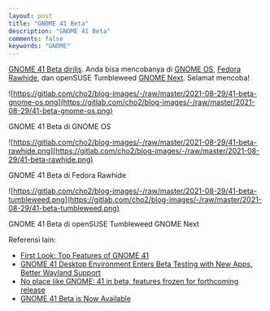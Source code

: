 ```yaml
---
layout: post
title: "GNOME 41 Beta"
description: "GNOME 41 Beta"
comments: false
keywords: "GNOME"
---
```


[GNOME 41 Beta dirilis](https://mail.gnome.org/archives/devel-announce-list/2021-August/msg00002.html). Anda bisa mencobanya di [GNOME OS](https://os.gnome.org/download/41.beta/gnome_os_installer_41.beta.iso), [Fedora Rawhide](https://dl.fedoraproject.org/pub/fedora/linux/development/rawhide/Workstation/x86_64/iso/), dan openSUSE Tumbleweed [GNOME Next](https://download.opensuse.org/repositories/GNOME:/Medias/images/iso/?P=GNOME_Next*). Selamat mencoba!

![https://gitlab.com/cho2/blog-images/-/raw/master/2021-08-29/41-beta-gnome-os.png](https://gitlab.com/cho2/blog-images/-/raw/master/2021-08-29/41-beta-gnome-os.png)

GNOME 41 Beta di GNOME OS

![https://gitlab.com/cho2/blog-images/-/raw/master/2021-08-29/41-beta-rawhide.png](https://gitlab.com/cho2/blog-images/-/raw/master/2021-08-29/41-beta-rawhide.png)

GNOME 41 Beta di Fedora Rawhide

![https://gitlab.com/cho2/blog-images/-/raw/master/2021-08-29/41-beta-tumbleweed.png](https://gitlab.com/cho2/blog-images/-/raw/master/2021-08-29/41-beta-tumbleweed.png)

GNOME 41 Beta di openSUSE Tumbleweed GNOME Next

Referensi lain:
- [First Look: Top Features of GNOME 41](https://www.omgubuntu.co.uk/2021/08/gnome-41-features-and-changes)
- [GNOME 41 Desktop Environment Enters Beta Testing with New Apps, Better Wayland Support](https://9to5linux.com/gnome-41-desktop-environment-enters-beta-testing-with-new-apps-better-wayland-support)
- [No place like GNOME: 41 in beta, features frozen for forthcoming release](https://www.theregister.com/2021/08/24/gnome_41_beta/)
- [GNOME 41 Beta is Now Available](https://www.linux-magazine.com/Online/News/GNOME-41-Beta-is-Now-Available)